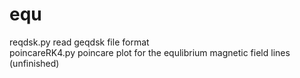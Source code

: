 # equ
reqdsk.py read geqdsk file format  
poincareRK4.py poincare plot for the equlibrium magnetic field lines (unfinished)
